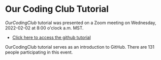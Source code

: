 # Our Coding Club Tutorial

*OurCodingClub* tutorial was presented on a Zoom meeting on Wednesday, 2022-02-02 at 8:00 o'clock a.m. MST.   

* [Click here to access the github tutorial](https://ourcodingclub.github.io/tutorials/git/)

OurCodingClub tutorial serves as an introduction to GitHub.  There are 131 people participating in this event.  
